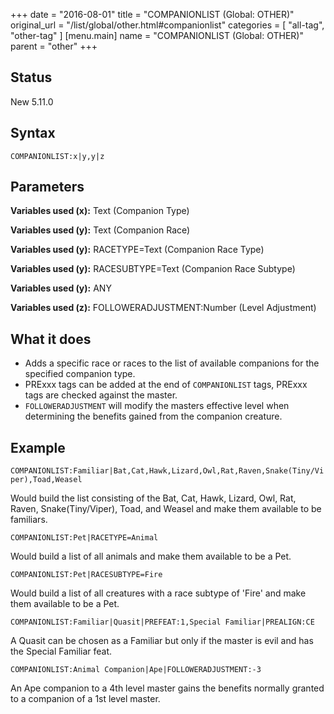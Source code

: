 +++
date = "2016-08-01"
title = "COMPANIONLIST (Global: OTHER)"
original_url = "/list/global/other.html#companionlist"
categories = [ "all-tag", "other-tag" ]
[menu.main]
    name = "COMPANIONLIST (Global: OTHER)"
    parent = "other"
+++

## Status

New 5.11.0

## Syntax

`COMPANIONLIST:x|y,y|z`

## Parameters




**Variables used (x):** Text (Companion Type)

**Variables used (y):** Text (Companion Race)

**Variables used (y):** RACETYPE=Text (Companion Race Type)

**Variables used (y):** RACESUBTYPE=Text (Companion Race Subtype)

**Variables used (y):** ANY

**Variables used (z):** FOLLOWERADJUSTMENT:Number (Level Adjustment)

What it does
------------

-   Adds a specific race or races to the list of available companions
    for the specified companion type.
-   PRExxx tags can be added at the end of `COMPANIONLIST` tags, PRExxx
    tags are checked against the master.
-   `FOLLOWERADJUSTMENT` will modify the masters effective level when
    determining the benefits gained from the companion creature.

Example
-------

`COMPANIONLIST:Familiar|Bat,Cat,Hawk,Lizard,Owl,Rat,Raven,Snake(Tiny/Viper),Toad,Weasel`

Would build the list consisting of the Bat, Cat, Hawk, Lizard, Owl, Rat,
Raven, Snake(Tiny/Viper), Toad, and Weasel and make them available to be
familiars.

`COMPANIONLIST:Pet|RACETYPE=Animal`

Would build a list of all animals and make them available to be a Pet.

`COMPANIONLIST:Pet|RACESUBTYPE=Fire`

Would build a list of all creatures with a race subtype of 'Fire' and
make them available to be a Pet.

`COMPANIONLIST:Familiar|Quasit|PREFEAT:1,Special Familiar|PREALIGN:CE`

A Quasit can be chosen as a Familiar but only if the master is evil and
has the Special Familiar feat.

`COMPANIONLIST:Animal Companion|Ape|FOLLOWERADJUSTMENT:-3`

An Ape companion to a 4th level master gains the benefits normally
granted to a companion of a 1st level master.

